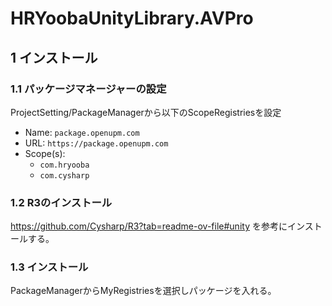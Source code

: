 # HRYoobaUnityLibrary.AVPro
## 1 インストール
### 1.1 パッケージマネージャーの設定
ProjectSetting/PackageManagerから以下のScopeRegistriesを設定
- Name: `package.openupm.com`
- URL: `https://package.openupm.com`
- Scope(s): 
  - `com.hryooba`
  - `com.cysharp`

### 1.2 R3のインストール
https://github.com/Cysharp/R3?tab=readme-ov-file#unity
を参考にインストールする。 

### 1.3 インストール
PackageManagerからMyRegistriesを選択しパッケージを入れる。